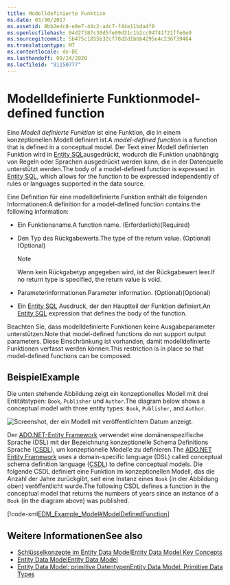 ```yaml
---
title: Modelldefinierte Funktion
ms.date: 03/30/2017
ms.assetid: 8bb2edc8-e8e7-44c2-adc7-f44e11bda4f0
ms.openlocfilehash: 04d27387c30d5fe09d31c1b2cc94741f21ffe8e0
ms.sourcegitcommit: 5b475c1855b32cf78d2d1bbb4295e4c236f39464
ms.translationtype: MT
ms.contentlocale: de-DE
ms.lasthandoff: 09/24/2020
ms.locfileid: "91150777"
---
```

# <a name="model-defined-function"></a><span data-ttu-id="be60a-102">Modelldefinierte Funktion</span><span class="sxs-lookup"><span data-stu-id="be60a-102">model-defined function</span></span>

<span data-ttu-id="be60a-103">Eine *Modell definierte Funktion* ist eine Funktion, die in einem konzeptionellen Modell definiert ist.</span><span class="sxs-lookup"><span data-stu-id="be60a-103">A *model-defined function* is a function that is defined in a conceptual model.</span></span> <span data-ttu-id="be60a-104">Der Text einer Modell definierten Funktion wird in [Entity SQL](./ef/language-reference/entity-sql-language.md)ausgedrückt, wodurch die Funktion unabhängig von Regeln oder Sprachen ausgedrückt werden kann, die in der Datenquelle unterstützt werden.</span><span class="sxs-lookup"><span data-stu-id="be60a-104">The body of a model-defined function is expressed in [Entity SQL](./ef/language-reference/entity-sql-language.md), which allows for the function to be expressed independently of rules or languages supported in the data source.</span></span>  
  
 <span data-ttu-id="be60a-105">Eine Definition für eine modelldefinierte Funktion enthält die folgenden Informationen:</span><span class="sxs-lookup"><span data-stu-id="be60a-105">A definition for a model-defined function contains the following information:</span></span>  
  
- <span data-ttu-id="be60a-106">Ein Funktionsname.</span><span class="sxs-lookup"><span data-stu-id="be60a-106">A function name.</span></span> <span data-ttu-id="be60a-107">(Erforderlich)</span><span class="sxs-lookup"><span data-stu-id="be60a-107">(Required)</span></span>  
  
- <span data-ttu-id="be60a-108">Den Typ des Rückgabewerts.</span><span class="sxs-lookup"><span data-stu-id="be60a-108">The type of the return value.</span></span> <span data-ttu-id="be60a-109">(Optional)</span><span class="sxs-lookup"><span data-stu-id="be60a-109">(Optional)</span></span>  
  
    > [!NOTE]
    > <span data-ttu-id="be60a-110">Wenn kein Rückgabetyp angegeben wird, ist der Rückgabewert leer.</span><span class="sxs-lookup"><span data-stu-id="be60a-110">If no return type is specified, the return value is void.</span></span>  
  
- <span data-ttu-id="be60a-111">Parameterinformationen.</span><span class="sxs-lookup"><span data-stu-id="be60a-111">Parameter information.</span></span> <span data-ttu-id="be60a-112">(Optional)</span><span class="sxs-lookup"><span data-stu-id="be60a-112">(Optional)</span></span>  
  
- <span data-ttu-id="be60a-113">Ein [Entity SQL](./ef/language-reference/entity-sql-language.md) Ausdruck, der den Hauptteil der Funktion definiert.</span><span class="sxs-lookup"><span data-stu-id="be60a-113">An [Entity SQL](./ef/language-reference/entity-sql-language.md) expression that defines the body of the function.</span></span>  
  
 <span data-ttu-id="be60a-114">Beachten Sie, dass modelldefinierte Funktionen keine Ausgabeparameter unterstützen.</span><span class="sxs-lookup"><span data-stu-id="be60a-114">Note that model-defined functions do not support output parameters.</span></span> <span data-ttu-id="be60a-115">Diese Einschränkung ist vorhanden, damit modelldefinierte Funktionen verfasst werden können.</span><span class="sxs-lookup"><span data-stu-id="be60a-115">This restriction is in place so that model-defined functions can be composed.</span></span>  
  
## <a name="example"></a><span data-ttu-id="be60a-116">Beispiel</span><span class="sxs-lookup"><span data-stu-id="be60a-116">Example</span></span>  

 <span data-ttu-id="be60a-117">Die unten stehende Abbildung zeigt ein konzeptionelles Modell mit drei Entitätstypen: `Book`, `Publisher` und `Author`.</span><span class="sxs-lookup"><span data-stu-id="be60a-117">The diagram below shows a conceptual model with three entity types: `Book`, `Publisher`, and `Author`.</span></span>  
  
 ![Screenshot, der ein Modell mit veröffentlichtem Datum anzeigt.](./media/model-defined-function/model-published-date-three-entity-types.gif)  
  
 <span data-ttu-id="be60a-119">Der [ADO.NET-Entity Framework](./ef/index.md) verwendet eine domänenspezifische Sprache (DSL) mit der Bezeichnung konzeptionelle Schema Definitions Sprache ([CSDL](/ef/ef6/modeling/designer/advanced/edmx/csdl-spec)), um konzeptionelle Modelle zu definieren.</span><span class="sxs-lookup"><span data-stu-id="be60a-119">The [ADO.NET Entity Framework](./ef/index.md) uses a domain-specific language (DSL) called conceptual schema definition language ([CSDL](/ef/ef6/modeling/designer/advanced/edmx/csdl-spec)) to define conceptual models.</span></span> <span data-ttu-id="be60a-120">Die folgende CSDL definiert eine Funktion im konzeptionellen Modell, das die Anzahl der Jahre zurückgibt, seit eine Instanz eines `Book` (in der Abbildung oben) veröffentlicht wurde.</span><span class="sxs-lookup"><span data-stu-id="be60a-120">The following CSDL defines a function in the conceptual model that returns the numbers of years since an instance of a `Book` (in the diagram above) was published.</span></span>  
  
 [!code-xml[EDM_Example_Model#ModelDefinedFunction](../../../../samples/snippets/xml/VS_Snippets_Data/edm_example_model/xml/books4.edmx#modeldefinedfunction)]  
  
## <a name="see-also"></a><span data-ttu-id="be60a-121">Weitere Informationen</span><span class="sxs-lookup"><span data-stu-id="be60a-121">See also</span></span>

- [<span data-ttu-id="be60a-122">Schlüsselkonzepte im Entity Data Model</span><span class="sxs-lookup"><span data-stu-id="be60a-122">Entity Data Model Key Concepts</span></span>](entity-data-model-key-concepts.md)
- [<span data-ttu-id="be60a-123">Entity Data Model</span><span class="sxs-lookup"><span data-stu-id="be60a-123">Entity Data Model</span></span>](entity-data-model.md)
- [<span data-ttu-id="be60a-124">Entity Data Model: primitive Datentypen</span><span class="sxs-lookup"><span data-stu-id="be60a-124">Entity Data Model: Primitive Data Types</span></span>](entity-data-model-primitive-data-types.md)
